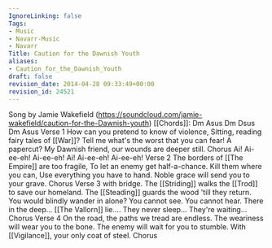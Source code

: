 ```yaml
---
IgnoreLinking: false
Tags:
- Music
- Navarr-Music
- Navarr
Title: Caution for the Dawnish Youth
aliases:
- Caution_for_the_Dawnish_Youth
draft: false
revision_date: 2014-04-28 09:33:49+00:00
revision_id: 24521
---
```


Song by Jamie Wakefield  (https://soundcloud.com/jamie-wakefield/caution-for-the-Dawnish-youth) 
[[Chords]]: Dm Asus Dm Dsus Dm Asus
Verse 1
How can you pretend to know of violence,
Sitting, reading fairy tales of [[War]]?
Tell me what's the worst that you can fear! A papercut?
My Dawnish friend, our wounds are deeper still.
Chorus
Ai! Ai-ee-eh! Ai-ee-eh!
Ai! Ai-ee-eh! Ai-ee-eh!
Verse 2
The borders of [[The Empire]] are too fragile,
To let an enemy get half-a-chance.
Kill them where you can,
Use everything you have to hand.
Noble grace will send you to your grave.
Chorus
Verse 3 with bridge.
The [[Striding]] walks the [[Trod]] to save our homeland.
The [[Steading]] guards the wood 'till they return.
You would blindly wander in alone?
You cannot see.
You cannot hear.
There in the deep...
[[The Vallorn]] lie....
They never sleep...
They're waiting...
Chorus
Verse 4
On the road, the paths we tread are endless.
The weariness will wear you to the bone.
The enemy will wait for you to stumble.
With [[Vigilance]], your only coat of steel.
Chorus